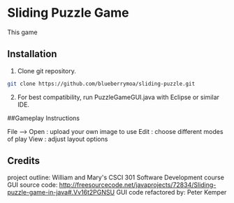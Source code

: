 # Sliding Puzzle Game

This game 

## Installation

1. Clone git repository.

```bash
git clone https://github.com/blueberrymoa/sliding-puzzle.git
```

2. For best compatibility, run PuzzleGameGUI.java with Eclipse or similar IDE.

##Gameplay Instructions

File --> Open : upload your own image to use
Edit : choose different modes of play
View : adjust layout options

## Credits

project outline: William and Mary's CSCI 301 Software Development course
GUI source code: http://freesourcecode.net/javaprojects/72834/Sliding-puzzle-game-in-java#.Vv16t2PGNSU
GUI code refactored by: Peter Kemper
